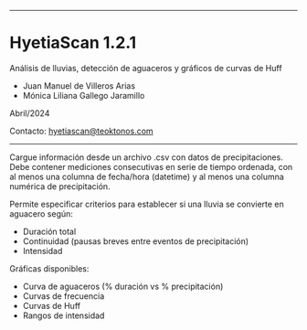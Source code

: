 *************************************************************************
# HyetiaScan 1.2.1

Análisis de lluvias, detección de aguaceros y gráficos de curvas de Huff

- Juan Manuel de Villeros Arias
- Mónica Liliana Gallego Jaramillo

Abril/2024

Contacto: hyetiascan@teoktonos.com
*************************************************************************

Cargue información desde un archivo .csv con datos de precipitaciones. 
Debe contener mediciones consecutivas en serie de tiempo ordenada, con 
al menos una columna de fecha/hora (datetime) y al menos una columna 
numérica de precipitación.

Permite especificar criterios para establecer si una lluvia se convierte en aguacero según:
- Duración total
- Continuidad (pausas breves entre eventos de precipitación)
- Intensidad

Gráficas disponibles:
- Curva de aguaceros (% duración vs % precipitación)
- Curvas de frecuencia
- Curvas de Huff
- Rangos de intensidad
